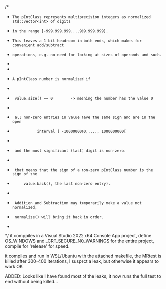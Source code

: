 /*
*     The pIntClass represents multiprecision integers as normalized std::vector<int> of digits 
*     in the range [-999.999.999....999.999.999]. 
*     This leaves a 1 bit headroom in both ends, which makes for convenient add/subtract 
*     operations, e.g. no need for looking at sizes of operands and such.
*     
* 
*     A pIntClass number is normalized if
* 
*      value.size() == 0        -> meaning the number has the value 0
* 
*      all non-zero entries in value have the same sign and are in the open
*                interval ] -1000000000,...., 1000000000[
*
*      and the most significant (last) digit is non-zero.
*
*      that means that the sign of a non-zero pIntClass number is the sign of the
*          value.back(), the last non-zero entry).
*
*	   Addition and Subtraction may temporarily make a value not normalized,
*	   normalize() will bring it back in order.
* 
*/
  it comppiles in a Visual Studio 2022 x64 Console App project, define OS_WINDOWS and _CRT_SECURE_NO_WARNINGS for the entire project, compile for 'release' for speed.
  
  it compiles and run in WSL/Ubuntu with the attached makefile, the MRtest is killed after 300-400 iterations,   I suspect a leak, but otherwise it appears to work OK
  
ADDED: Looks like I have found most of the leaks, it now runs the full test to end without being killed...
